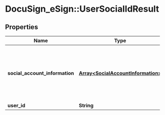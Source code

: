 # DocuSign_eSign::UserSocialIdResult

## Properties
Name | Type | Description | Notes
------------ | ------------- | ------------- | -------------
**social_account_information** | [**Array&lt;SocialAccountInformation&gt;**](SocialAccountInformation.md) | Contains properties that map a DocuSign user to a social account (Facebook, Yahoo, etc.) | [optional] 
**user_id** | **String** |  | [optional] 


